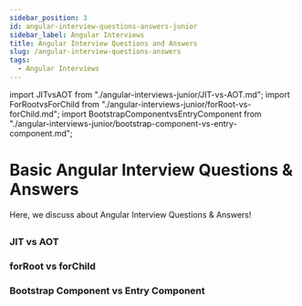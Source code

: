```yaml
---
sidebar_position: 3
id: angular-interview-questions-answers-junior
sidebar_label: Angular Interviews
title: Angular Interview Questions and Answers
slug: /angular-interview-questions-answers
tags:
  - Angular Interviews
---
```


import JITvsAOT from "./angular-interviews-junior/JIT-vs-AOT.md";
import ForRootvsForChild from "./angular-interviews-junior/forRoot-vs-forChild.md";
import BootstrapComponentvsEntryComponent from "./angular-interviews-junior/bootstrap-component-vs-entry-component.md";

# Basic Angular Interview Questions & Answers

Here, we discuss about Angular Interview Questions & Answers!

## 

<div className="interview">

  ### JIT vs AOT
  <JITvsAOT />
</div>

<div className="interview">

  ### forRoot vs forChild
  <ForRootvsForChild />
</div>

<div className="interview">

  ### Bootstrap Component vs Entry Component
  <BootstrapComponentvsEntryComponent />
</div>